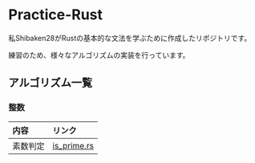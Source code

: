 # Practice-Rust

私Shibaken28がRustの基本的な文法を学ぶために作成したリポジトリです。

練習のため、様々なアルゴリズムの実装を行っています。


## アルゴリズム一覧

### 整数

| 内容 | リンク |
|:-----------|:------------|
| 素数判定 | [is_prime.rs](./number/is_prime/main.rs) |


